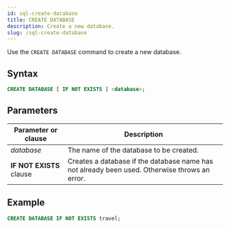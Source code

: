 ```yaml
---
id: sql-create-database
title: CREATE DATABASE
description: Create a new database.
slug: /sql-create-database
---
```


Use the `CREATE DATABASE` command to create a new database.

## Syntax

```sql
CREATE DATABASE [ IF NOT EXISTS ] <database>;
```
## Parameters
|Parameter or clause            | Description           |
|-------------------------------|-----------------------|
|*database*                     |The name of the database to be created.|
|<b>IF NOT EXISTS</b> clause    |Creates a database if the database name has not already been used. Otherwise throws an error.|

## Example
```sql
CREATE DATABASE IF NOT EXISTS travel;
```